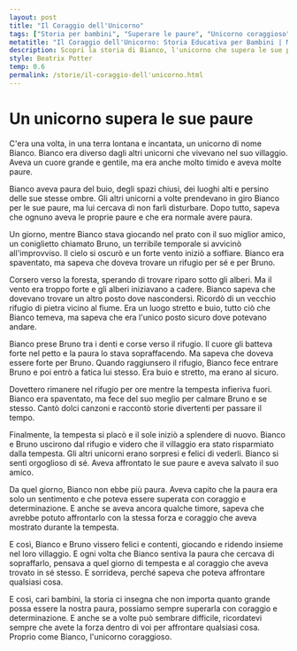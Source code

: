 ```yaml
---
layout: post
title: "Il Coraggio dell'Unicorno"
tags: ["Storia per bambini", "Superare le paure", "Unicorno coraggioso", "Lezioni di vita"]
metatitle: "Il Coraggio dell'Unicorno: Storia Educativa per Bambini | Migliori Racconti per l'Infanzia"
description: Scopri la storia di Bianco, l'unicorno che supera le sue paure. Un racconto per bambini che insegna l'importanza del coraggio e della determinazione. Un'avventura incantata che dimostra come ogni paura può essere superata.
style: Beatrix Potter
temp: 0.6
permalink: /storie/il-coraggio-dell'unicorno.html
---
```

# Un unicorno supera le sue paure

C'era una volta, in una terra lontana e incantata, un unicorno di nome Bianco. Bianco era diverso dagli altri unicorni che vivevano nel suo villaggio. Aveva un cuore grande e gentile, ma era anche molto timido e aveva molte paure. 

Bianco aveva paura del buio, degli spazi chiusi, dei luoghi alti e persino delle sue stesse ombre. Gli altri unicorni a volte prendevano in giro Bianco per le sue paure, ma lui cercava di non farli disturbare. Dopo tutto, sapeva che ognuno aveva le proprie paure e che era normale avere paura.

Un giorno, mentre Bianco stava giocando nel prato con il suo miglior amico, un coniglietto chiamato Bruno, un terribile temporale si avvicinò all'improvviso. Il cielo si oscurò e un forte vento iniziò a soffiare. Bianco era spaventato, ma sapeva che doveva trovare un rifugio per sé e per Bruno.

Corsero verso la foresta, sperando di trovare riparo sotto gli alberi. Ma il vento era troppo forte e gli alberi iniziavano a cadere. Bianco sapeva che dovevano trovare un altro posto dove nascondersi. Ricordò di un vecchio rifugio di pietra vicino al fiume. Era un luogo stretto e buio, tutto ciò che Bianco temeva, ma sapeva che era l'unico posto sicuro dove potevano andare.

Bianco prese Bruno tra i denti e corse verso il rifugio. Il cuore gli batteva forte nel petto e la paura lo stava sopraffacendo. Ma sapeva che doveva essere forte per Bruno. Quando raggiunsero il rifugio, Bianco fece entrare Bruno e poi entrò a fatica lui stesso. Era buio e stretto, ma erano al sicuro.

Dovettero rimanere nel rifugio per ore mentre la tempesta infieriva fuori. Bianco era spaventato, ma fece del suo meglio per calmare Bruno e se stesso. Cantò dolci canzoni e raccontò storie divertenti per passare il tempo.

Finalmente, la tempesta si placò e il sole iniziò a splendere di nuovo. Bianco e Bruno uscirono dal rifugio e videro che il villaggio era stato risparmiato dalla tempesta. Gli altri unicorni erano sorpresi e felici di vederli. Bianco si sentì orgoglioso di sé. Aveva affrontato le sue paure e aveva salvato il suo amico.

Da quel giorno, Bianco non ebbe più paura. Aveva capito che la paura era solo un sentimento e che poteva essere superata con coraggio e determinazione. E anche se aveva ancora qualche timore, sapeva che avrebbe potuto affrontarlo con la stessa forza e coraggio che aveva mostrato durante la tempesta.

E così, Bianco e Bruno vissero felici e contenti, giocando e ridendo insieme nel loro villaggio. E ogni volta che Bianco sentiva la paura che cercava di sopraffarlo, pensava a quel giorno di tempesta e al coraggio che aveva trovato in sé stesso. E sorrideva, perché sapeva che poteva affrontare qualsiasi cosa.

E così, cari bambini, la storia ci insegna che non importa quanto grande possa essere la nostra paura, possiamo sempre superarla con coraggio e determinazione. E anche se a volte può sembrare difficile, ricordatevi sempre che avete la forza dentro di voi per affrontare qualsiasi cosa. Proprio come Bianco, l'unicorno coraggioso.

        
